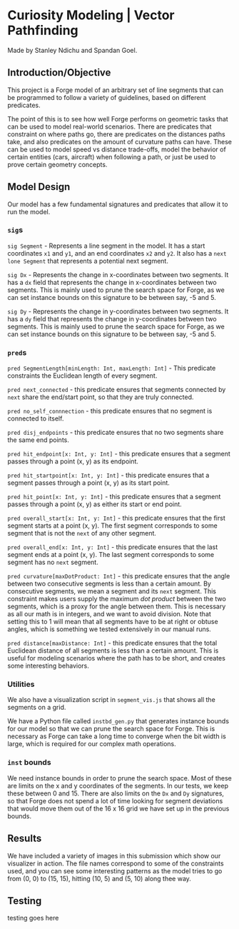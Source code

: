 # Curiosity Modeling | Vector Pathfinding

Made by Stanley Ndichu and Spandan Goel.

## Introduction/Objective 

This project is a Forge model of an arbitrary set of line segments that can be programmed to follow a variety of guidelines, based on different predicates. 

The point of this is to see how well Forge performs on geometric tasks that can be used to model real-world scenarios. There are predicates that constraint on where paths go, there are predicates on the distances paths take, and also predicates on the amount of curvature paths can have. These can be used to model speed vs distance trade-offs, model the behavior of certain entities (cars, aircraft) when following a path, or just be used to prove certain geometry concepts.

## Model Design
Our model has a few fundamental signatures and predicates that allow it to run the model.

### `sig`s 
`sig Segment` - Represents a line segment in the model. It has a start coordinates `x1` and `y1`, and an end coordinates `x2` and `y2`. It also has a `next` `lone Segment` that represents a potential next segment.

`sig Dx` - Represents the change in x-coordinates between two segments. It has a `dx` field that represents the change in x-coordinates between two segments. This is mainly used to prune the search space for Forge, as we can set instance bounds on this signature to be between say, -5 and 5. 

`sig Dy` - Represents the change in y-coordinates between two segments. It has a `dy` field that represents the change in y-coordinates between two segments. This is mainly used to prune the search space for Forge, as we can set instance bounds on this signature to be between say, -5 and 5.

### `pred`s 
`pred SegmentLength[minLength: Int, maxLength: Int]` - This predicate constraints the Euclidean length of every segment.

`pred next_connected` - this predicate ensures that segments connected by `next` share the end/start point, so that they are truly connected.

`pred no_self_connnection` - this predicate ensures that no segment is connected to itself.

`pred disj_endpoints` - this predicate ensures that no two segments share the same end points.

`pred hit_endpoint[x: Int, y: Int]` - this predicate ensures that a segment passes through a point (x, y) as its endpoint.

`pred hit_startpoint[x: Int, y: Int]` - this predicate ensures that a segment passes through a point (x, y) as its start point.

`pred hit_point[x: Int, y: Int]` - this predicate ensures that a segment passes through a point (x, y) as either its start or end point.

`pred overall_start[x: Int, y: Int]` - this predicate ensures that the first segment starts at a point (x, y). The first segment corresponds to some segment that is not the `next` of any other segment.

`pred overall_end[x: Int, y: Int]` - this predicate ensures that the last segment ends at a point (x, y). The last segment corresponds to some segment has no `next` segment.

`pred curvature[maxDotProduct: Int]` - this predicate ensures that the angle between two consecutive segments is less than a certain amount. By consecutive segments, we mean a segment and its `next` segment. This constraint makes users supply the maximum *dot product* between the two segments, which is a proxy for the angle between them. This is necessary as all our math is in integers, and we want to avoid division. Note that setting this to 1 will mean that all segments have to be at right or obtuse angles, which is something we tested extensively in our manual runs.

`pred distance[maxDistance: Int]` - this predicate ensures that the total Euclidean distance of all segments is less than a certain amount. This is useful for modeling scenarios where the path has to be short, and creates some interesting behaviors.

### Utilities
We also have a visualization script in `segment_vis.js` that shows all the segments on a grid.

We have a Python file called `instbd_gen.py` that generates instance bounds for our model so that we can prune the search space for Forge. This is necessary as Forge can take a long time to converge when the bit width is large, which is required for our complex math operations.

### `inst` bounds
We need instance bounds in order to prune the search space. Most of these are limits on the x and y coordinates of the segments. In our tests, we keep these between 0 and 15. There are also limits on the `Dx` and `Dy` signatures, so that Forge does not spend a lot of time looking for segment deviations that would move them out of the 16 x 16 grid we have set up in the previous bounds.

## Results 
We have included a variety of images in this submission which show our visualizer in action. The file names correspond to some of the constraints used, and you can see some interesting patterns as the model tries to go from (0, 0) to (15, 15), hitting (10, 5) and (5, 10) along thee way.

## Testing
testing goes here
